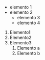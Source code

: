 * elemento 1
* elemento 2
    * elemento 3
    * elemento 4

1. Elemento1
2. Elemento2
3. Elemento3
    1. Elemento a
    2. Elemento b

